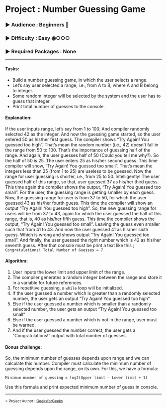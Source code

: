 # Project : Number Guessing Game
### ► Audience : Beginners 👶
### ► Difficulty : Easy ◉○○○
### ► Required Packages : None

---
#### Tasks:
* Build a number guessing game, in which the user selects a range.
* Let’s say user selected a range, i.e., from A to B, where A and B belong to integer.
* Some random integer will be selected by the system and the user has to guess that integer.
* Print total number of guesses to the console.

#### Explanation: 

If the user inputs range, let’s say from 1 to 100. And compiler randomly selected 42 as the integer. And now the guessing game started, so the user entered 50 as his/her first guess. The compiler shows “Try Again! You guessed too high”. That’s mean the random number (i.e., 42) doesn’t fall in the range from 50 to 100. That’s the importance of guessing half of the range. And again, the user guesses half of 50 (Could you tell me why?). So the half of 50 is 25. The user enters 25 as his/her second guess. This time compiler will show, “Try Again! You guessed too small”. That’s mean the integers less than 25 (from 1 to 25) are useless to be guessed. Now the range for user guessing is shorter, i.e., from 25 to 50. Intelligently! The user guessed half of this range, so that, user guessed 37 as his/her third guess.  This time again the compiler shows the output, “Try Again! You guessed too small”. For the user, the guessing range is getting smaller by each guess. Now, the guessing range for user is from 37 to 50, for which the user guessed 43 as his/her fourth guess. This time the compiler will show an output “Try Again! You guessed too high”. So, the new guessing range for users will be from 37 to 43, again for which the user guessed the half of this range, that is, 40 as his/her fifth guess.  This time the compiler shows the output, “Try Again! You guessed too small”. Leaving the guess even smaller such that from 41 to 43. And now the user guessed 41 as his/her sixth guess. Which is wrong and shows output “Try Again! You guessed too small”. And finally, the user guessed the right number which is 42 as his/her seventh guess. After that console must be print a text like this ; `Congratulations! Total Number of Guesses = 7`

#### Algorithm:

1. User inputs the lower limit and upper limit of the range.
2. The compiler generates a random integer between the range and store it in a variable for future references.
3. For repetitive guessing, a `while` loop will be initialized.
4. If the user guessed a number which is greater than a randomly selected number, the user gets an output “Try Again! You guessed too high“
5. Else if the user guessed a number which is smaller than a randomly selected number, the user gets an output “Try Again! You guessed too small”
6. Else if the user guessed a number which is not in the range, user must be warned.
7. And if the user guessed the number correct, the user gets a “Congratulations!” output with total number of guesses.

#### Bonus challenge:

So, the minimum number of guesses depends upon range and we can calculate this number. 
Compiler must calculate the minimum number of guessing depends upon the range, on its own. For this, we have a formula:

`Minimum number of guessing = log2(Upper limit – Lower limit + 1)`

Use this formula and print expected minimum number of guess in console.

---
<sub>⭐ Project Author : [GeeksforGeeks](https://www.geeksforgeeks.org/number-guessing-game-in-python/)</sub>
